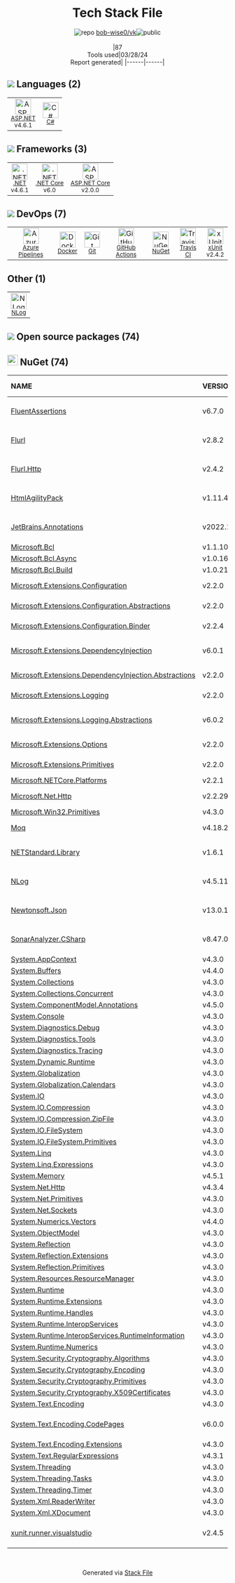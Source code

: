 <!--
&lt;--- Readme.md Snippet without images Start ---&gt;
## Tech Stack
bob-wise0/vk is built on the following main stack:

- [ASP.NET](https://www.asp.net/) – Languages
- [C#](http://csharp.net) – Languages
- [.NET](http://www.microsoft.com/net/) – Frameworks (Full Stack)
- [.NET Core](https://docs.microsoft.com/en-us/dotnet/core/) – Frameworks (Full Stack)
- [ASP.NET Core](docs.microsoft.com/en-us/aspnet/core/) – Frameworks (Full Stack)
- [Azure Pipelines](https://azure.microsoft.com/ko-kr/services/devops/pipelines/) – Continuous Integration
- [Docker](https://www.docker.com/) – Virtual Machine Platforms & Containers
- [GitHub Actions](https://github.com/features/actions) – Continuous Integration
- [Travis CI](http://travis-ci.com/) – Continuous Integration
- [xUnit](http://xunit.github.io/) – Testing Frameworks

Full tech stack [here](/techstack.md)

&lt;--- Readme.md Snippet without images End ---&gt;

&lt;--- Readme.md Snippet with images Start ---&gt;
## Tech Stack
bob-wise0/vk is built on the following main stack:

- <img width='25' height='25' src='https://img.stackshare.io/service/6755/2c45151a4a11d3a3c8e71bb34dd069d6_400x400.png' alt='ASP.NET'/> [ASP.NET](https://www.asp.net/) – Languages
- <img width='25' height='25' src='https://img.stackshare.io/service/1015/1200px-C_Sharp_wordmark.svg.png' alt='C#'/> [C#](http://csharp.net) – Languages
- <img width='25' height='25' src='https://img.stackshare.io/service/1014/IoPy1dce_400x400.png' alt='.NET'/> [.NET](http://www.microsoft.com/net/) – Frameworks (Full Stack)
- <img width='25' height='25' src='https://img.stackshare.io/service/6403/default_91fc1f0ee315262794273aa1387eaf8fed8436e6.png' alt='.NET Core'/> [.NET Core](https://docs.microsoft.com/en-us/dotnet/core/) – Frameworks (Full Stack)
- <img width='25' height='25' src='https://img.stackshare.io/service/11331/asp.net-core.png' alt='ASP.NET Core'/> [ASP.NET Core](docs.microsoft.com/en-us/aspnet/core/) – Frameworks (Full Stack)
- <img width='25' height='25' src='https://img.stackshare.io/service/10164/528389819366_e7a0672f0480b3e98d21_512.png' alt='Azure Pipelines'/> [Azure Pipelines](https://azure.microsoft.com/ko-kr/services/devops/pipelines/) – Continuous Integration
- <img width='25' height='25' src='https://img.stackshare.io/service/586/n4u37v9t_400x400.png' alt='Docker'/> [Docker](https://www.docker.com/) – Virtual Machine Platforms & Containers
- <img width='25' height='25' src='https://img.stackshare.io/service/11563/actions.png' alt='GitHub Actions'/> [GitHub Actions](https://github.com/features/actions) – Continuous Integration
- <img width='25' height='25' src='https://img.stackshare.io/service/460/Lu6cGu0z_400x400.png' alt='Travis CI'/> [Travis CI](http://travis-ci.com/) – Continuous Integration
- <img width='25' height='25' src='https://img.stackshare.io/service/3077/ca5a327feb49ddfe1f4b11548907e5a1_400x400.png' alt='xUnit'/> [xUnit](http://xunit.github.io/) – Testing Frameworks

Full tech stack [here](/techstack.md)

&lt;--- Readme.md Snippet with images End ---&gt;
-->
<div align="center">

# Tech Stack File
![](https://img.stackshare.io/repo.svg "repo") [bob-wise0/vk](https://github.com/bob-wise0/vk)![](https://img.stackshare.io/public_badge.svg "public")
<br/><br/>
|87<br/>Tools used|03/28/24 <br/>Report generated|
|------|------|
</div>

## <img src='https://img.stackshare.io/languages.svg'/> Languages (2)
<table><tr>
  <td align='center'>
  <img width='36' height='36' src='https://img.stackshare.io/service/6755/2c45151a4a11d3a3c8e71bb34dd069d6_400x400.png' alt='ASP.NET'>
  <br>
  <sub><a href="https://www.asp.net/">ASP.NET</a></sub>
  <br>
  <sub>v4.6.1</sub>
</td>

<td align='center'>
  <img width='36' height='36' src='https://img.stackshare.io/service/1015/1200px-C_Sharp_wordmark.svg.png' alt='C#'>
  <br>
  <sub><a href="http://csharp.net">C#</a></sub>
  <br>
  <sub></sub>
</td>

</tr>
</table>

## <img src='https://img.stackshare.io/frameworks.svg'/> Frameworks (3)
<table><tr>
  <td align='center'>
  <img width='36' height='36' src='https://img.stackshare.io/service/1014/IoPy1dce_400x400.png' alt='.NET'>
  <br>
  <sub><a href="http://www.microsoft.com/net/">.NET</a></sub>
  <br>
  <sub>v4.6.1</sub>
</td>

<td align='center'>
  <img width='36' height='36' src='https://img.stackshare.io/service/6403/default_91fc1f0ee315262794273aa1387eaf8fed8436e6.png' alt='.NET Core'>
  <br>
  <sub><a href="https://docs.microsoft.com/en-us/dotnet/core/">.NET Core</a></sub>
  <br>
  <sub>v6.0</sub>
</td>

<td align='center'>
  <img width='36' height='36' src='https://img.stackshare.io/service/11331/asp.net-core.png' alt='ASP.NET Core'>
  <br>
  <sub><a href="docs.microsoft.com/en-us/aspnet/core/">ASP.NET Core</a></sub>
  <br>
  <sub>v2.0.0</sub>
</td>

</tr>
</table>

## <img src='https://img.stackshare.io/devops.svg'/> DevOps (7)
<table><tr>
  <td align='center'>
  <img width='36' height='36' src='https://img.stackshare.io/service/10164/528389819366_e7a0672f0480b3e98d21_512.png' alt='Azure Pipelines'>
  <br>
  <sub><a href="https://azure.microsoft.com/ko-kr/services/devops/pipelines/">Azure Pipelines</a></sub>
  <br>
  <sub></sub>
</td>

<td align='center'>
  <img width='36' height='36' src='https://img.stackshare.io/service/586/n4u37v9t_400x400.png' alt='Docker'>
  <br>
  <sub><a href="https://www.docker.com/">Docker</a></sub>
  <br>
  <sub></sub>
</td>

<td align='center'>
  <img width='36' height='36' src='https://img.stackshare.io/service/1046/git.png' alt='Git'>
  <br>
  <sub><a href="http://git-scm.com/">Git</a></sub>
  <br>
  <sub></sub>
</td>

<td align='center'>
  <img width='36' height='36' src='https://img.stackshare.io/service/11563/actions.png' alt='GitHub Actions'>
  <br>
  <sub><a href="https://github.com/features/actions">GitHub Actions</a></sub>
  <br>
  <sub></sub>
</td>

<td align='center'>
  <img width='36' height='36' src='https://img.stackshare.io/service/2637/6I3oEOP4_400x400.jpg' alt='NuGet'>
  <br>
  <sub><a href="https://www.nuget.org/">NuGet</a></sub>
  <br>
  <sub></sub>
</td>

<td align='center'>
  <img width='36' height='36' src='https://img.stackshare.io/service/460/Lu6cGu0z_400x400.png' alt='Travis CI'>
  <br>
  <sub><a href="http://travis-ci.com/">Travis CI</a></sub>
  <br>
  <sub></sub>
</td>

<td align='center'>
  <img width='36' height='36' src='https://img.stackshare.io/service/3077/ca5a327feb49ddfe1f4b11548907e5a1_400x400.png' alt='xUnit'>
  <br>
  <sub><a href="http://xunit.github.io/">xUnit</a></sub>
  <br>
  <sub>v2.4.2</sub>
</td>

</tr>
</table>

## Other (1)
<table><tr>
  <td align='center'>
  <img width='36' height='36' src='https://img.stackshare.io/service/9672/nlog_logo_square_normal.png' alt='NLog'>
  <br>
  <sub><a href="https://nlog-project.org/">NLog</a></sub>
  <br>
  <sub></sub>
</td>

</tr>
</table>


## <img src='https://img.stackshare.io/group.svg' /> Open source packages (74)</h2>

## <img width='24' height='24' src='https://img.stackshare.io/service/2637/6I3oEOP4_400x400.jpg'/> NuGet (74)

|NAME|VERSION|LAST UPDATED|LAST UPDATED BY|LICENSE|VULNERABILITIES|
|:------|:------|:------|:------|:------|:------|
|[FluentAssertions](https://www.nuget.org/FluentAssertions)|v6.7.0|10/19/22|Инютин Максим Николаевич |Apache-2.0|N/A|
|[Flurl](https://www.nuget.org/Flurl)|v2.8.2|06/16/19|Инютин Максим Николаевич |MIT|N/A|
|[Flurl.Http](https://www.nuget.org/Flurl.Http)|v2.4.2|06/16/19|Инютин Максим Николаевич |MIT|N/A|
|[HtmlAgilityPack](https://www.nuget.org/HtmlAgilityPack)|v1.11.46|10/19/22|Инютин Максим Николаевич |N/A|N/A|
|[JetBrains.Annotations](https://www.nuget.org/JetBrains.Annotations)|v2022.1.0|10/19/22|Инютин Максим Николаевич |MIT|N/A|
|[Microsoft.Bcl](https://www.nuget.org/Microsoft.Bcl)|v1.1.10|06/23/22|dependabot[bot] |N/A|N/A|
|[Microsoft.Bcl.Async](https://www.nuget.org/Microsoft.Bcl.Async)|v1.0.168|06/23/22|dependabot[bot] |N/A|N/A|
|[Microsoft.Bcl.Build](https://www.nuget.org/Microsoft.Bcl.Build)|v1.0.21|06/23/22|dependabot[bot] |N/A|N/A|
|[Microsoft.Extensions.Configuration](https://www.nuget.org/Microsoft.Extensions.Configuration)|v2.2.0|06/23/22|dependabot[bot] |Apache-2.0|N/A|
|[Microsoft.Extensions.Configuration.Abstractions](https://www.nuget.org/Microsoft.Extensions.Configuration.Abstractions)|v2.2.0|06/23/22|dependabot[bot] |Apache-2.0|N/A|
|[Microsoft.Extensions.Configuration.Binder](https://www.nuget.org/Microsoft.Extensions.Configuration.Binder)|v2.2.4|06/23/22|dependabot[bot] |Apache-2.0|N/A|
|[Microsoft.Extensions.DependencyInjection](https://www.nuget.org/Microsoft.Extensions.DependencyInjection)|v6.0.1|10/19/22|Инютин Максим Николаевич |Apache-2.0|N/A|
|[Microsoft.Extensions.DependencyInjection.Abstractions](https://www.nuget.org/Microsoft.Extensions.DependencyInjection.Abstractions)|v2.2.0|06/23/22|dependabot[bot] |Apache-2.0|N/A|
|[Microsoft.Extensions.Logging](https://www.nuget.org/Microsoft.Extensions.Logging)|v2.2.0|06/23/22|dependabot[bot] |Apache-2.0|N/A|
|[Microsoft.Extensions.Logging.Abstractions](https://www.nuget.org/Microsoft.Extensions.Logging.Abstractions)|v6.0.2|10/19/22|Инютин Максим Николаевич |Apache-2.0|N/A|
|[Microsoft.Extensions.Options](https://www.nuget.org/Microsoft.Extensions.Options)|v2.2.0|06/23/22|dependabot[bot] |Apache-2.0|N/A|
|[Microsoft.Extensions.Primitives](https://www.nuget.org/Microsoft.Extensions.Primitives)|v2.2.0|06/23/22|dependabot[bot] |Apache-2.0|N/A|
|[Microsoft.NETCore.Platforms](https://www.nuget.org/Microsoft.NETCore.Platforms)|v2.2.1|06/23/22|dependabot[bot] |MIT|N/A|
|[Microsoft.Net.Http](https://www.nuget.org/Microsoft.Net.Http)|v2.2.29|06/23/22|dependabot[bot] |Apache-2.0|N/A|
|[Microsoft.Win32.Primitives](https://www.nuget.org/Microsoft.Win32.Primitives)|v4.3.0|06/23/22|dependabot[bot] |N/A|N/A|
|[Moq](https://www.nuget.org/Moq)|v4.18.2|11/16/17|Inyutin Maxim |BSD-3-Clause|N/A|
|[NETStandard.Library](https://www.nuget.org/NETStandard.Library)|v1.6.1|12/03/18|Инютин Максим Николаевич |N/A|N/A|
|[NLog](https://www.nuget.org/NLog)|v4.5.11|06/16/19|Инютин Максим Николаевич |BSD-3-Clause|N/A|
|[Newtonsoft.Json](https://www.nuget.org/Newtonsoft.Json)|v13.0.1|10/19/22|Инютин Максим Николаевич |MIT|N/A|
|[SonarAnalyzer.CSharp](https://www.nuget.org/SonarAnalyzer.CSharp)|v8.47.0|10/19/22|Инютин Максим Николаевич |N/A|N/A|
|[System.AppContext](https://www.nuget.org/System.AppContext)|v4.3.0|08/04/21|dependabot[bot] |N/A|N/A|
|[System.Buffers](https://www.nuget.org/System.Buffers)|v4.4.0|08/04/21|dependabot[bot] |N/A|N/A|
|[System.Collections](https://www.nuget.org/System.Collections)|v4.3.0|08/04/21|dependabot[bot] |N/A|N/A|
|[System.Collections.Concurrent](https://www.nuget.org/System.Collections.Concurrent)|v4.3.0|08/04/21|dependabot[bot] |N/A|N/A|
|[System.ComponentModel.Annotations](https://www.nuget.org/System.ComponentModel.Annotations)|v4.5.0|08/04/21|dependabot[bot] |MIT|N/A|
|[System.Console](https://www.nuget.org/System.Console)|v4.3.0|06/23/22|dependabot[bot] |N/A|N/A|
|[System.Diagnostics.Debug](https://www.nuget.org/System.Diagnostics.Debug)|v4.3.0|08/04/21|dependabot[bot] |N/A|N/A|
|[System.Diagnostics.Tools](https://www.nuget.org/System.Diagnostics.Tools)|v4.3.0|08/04/21|dependabot[bot] |N/A|N/A|
|[System.Diagnostics.Tracing](https://www.nuget.org/System.Diagnostics.Tracing)|v4.3.0|08/04/21|dependabot[bot] |N/A|N/A|
|[System.Dynamic.Runtime](https://www.nuget.org/System.Dynamic.Runtime)|v4.3.0|08/04/21|dependabot[bot] |N/A|N/A|
|[System.Globalization](https://www.nuget.org/System.Globalization)|v4.3.0|08/04/21|dependabot[bot] |N/A|N/A|
|[System.Globalization.Calendars](https://www.nuget.org/System.Globalization.Calendars)|v4.3.0|08/04/21|dependabot[bot] |N/A|N/A|
|[System.IO](https://www.nuget.org/System.IO)|v4.3.0|08/04/21|dependabot[bot] |N/A|N/A|
|[System.IO.Compression](https://www.nuget.org/System.IO.Compression)|v4.3.0|06/23/22|dependabot[bot] |N/A|N/A|
|[System.IO.Compression.ZipFile](https://www.nuget.org/System.IO.Compression.ZipFile)|v4.3.0|06/23/22|dependabot[bot] |N/A|N/A|
|[System.IO.FileSystem](https://www.nuget.org/System.IO.FileSystem)|v4.3.0|08/04/21|dependabot[bot] |N/A|N/A|
|[System.IO.FileSystem.Primitives](https://www.nuget.org/System.IO.FileSystem.Primitives)|v4.3.0|08/04/21|dependabot[bot] |N/A|N/A|
|[System.Linq](https://www.nuget.org/System.Linq)|v4.3.0|08/04/21|dependabot[bot] |N/A|N/A|
|[System.Linq.Expressions](https://www.nuget.org/System.Linq.Expressions)|v4.3.0|06/23/22|dependabot[bot] |N/A|N/A|
|[System.Memory](https://www.nuget.org/System.Memory)|v4.5.1|08/04/21|dependabot[bot] |N/A|N/A|
|[System.Net.Http](https://www.nuget.org/System.Net.Http)|v4.3.4|08/04/21|dependabot[bot] |N/A|N/A|
|[System.Net.Primitives](https://www.nuget.org/System.Net.Primitives)|v4.3.0|08/04/21|dependabot[bot] |N/A|N/A|
|[System.Net.Sockets](https://www.nuget.org/System.Net.Sockets)|v4.3.0|08/04/21|dependabot[bot] |N/A|N/A|
|[System.Numerics.Vectors](https://www.nuget.org/System.Numerics.Vectors)|v4.4.0|08/04/21|dependabot[bot] |N/A|N/A|
|[System.ObjectModel](https://www.nuget.org/System.ObjectModel)|v4.3.0|08/04/21|dependabot[bot] |N/A|N/A|
|[System.Reflection](https://www.nuget.org/System.Reflection)|v4.3.0|08/04/21|dependabot[bot] |N/A|N/A|
|[System.Reflection.Extensions](https://www.nuget.org/System.Reflection.Extensions)|v4.3.0|06/23/22|dependabot[bot] |N/A|N/A|
|[System.Reflection.Primitives](https://www.nuget.org/System.Reflection.Primitives)|v4.3.0|08/04/21|dependabot[bot] |N/A|N/A|
|[System.Resources.ResourceManager](https://www.nuget.org/System.Resources.ResourceManager)|v4.3.0|08/04/21|dependabot[bot] |N/A|N/A|
|[System.Runtime](https://www.nuget.org/System.Runtime)|v4.3.0|08/04/21|dependabot[bot] |N/A|N/A|
|[System.Runtime.Extensions](https://www.nuget.org/System.Runtime.Extensions)|v4.3.0|06/23/22|dependabot[bot] |N/A|N/A|
|[System.Runtime.Handles](https://www.nuget.org/System.Runtime.Handles)|v4.3.0|08/04/21|dependabot[bot] |N/A|N/A|
|[System.Runtime.InteropServices](https://www.nuget.org/System.Runtime.InteropServices)|v4.3.0|08/04/21|dependabot[bot] |N/A|N/A|
|[System.Runtime.InteropServices.RuntimeInformation](https://www.nuget.org/System.Runtime.InteropServices.RuntimeInformation)|v4.3.0|08/04/21|dependabot[bot] |N/A|N/A|
|[System.Runtime.Numerics](https://www.nuget.org/System.Runtime.Numerics)|v4.3.0|08/04/21|dependabot[bot] |N/A|N/A|
|[System.Security.Cryptography.Algorithms](https://www.nuget.org/System.Security.Cryptography.Algorithms)|v4.3.0|08/04/21|dependabot[bot] |N/A|N/A|
|[System.Security.Cryptography.Encoding](https://www.nuget.org/System.Security.Cryptography.Encoding)|v4.3.0|08/04/21|dependabot[bot] |N/A|N/A|
|[System.Security.Cryptography.Primitives](https://www.nuget.org/System.Security.Cryptography.Primitives)|v4.3.0|08/04/21|dependabot[bot] |N/A|N/A|
|[System.Security.Cryptography.X509Certificates](https://www.nuget.org/System.Security.Cryptography.X509Certificates)|v4.3.0|08/04/21|dependabot[bot] |N/A|N/A|
|[System.Text.Encoding](https://www.nuget.org/System.Text.Encoding)|v4.3.0|08/04/21|dependabot[bot] |N/A|N/A|
|[System.Text.Encoding.CodePages](https://www.nuget.org/System.Text.Encoding.CodePages)|v6.0.0|10/19/22|Инютин Максим Николаевич |MIT|N/A|
|[System.Text.Encoding.Extensions](https://www.nuget.org/System.Text.Encoding.Extensions)|v4.3.0|06/23/22|dependabot[bot] |N/A|N/A|
|[System.Text.RegularExpressions](https://www.nuget.org/System.Text.RegularExpressions)|v4.3.1|06/23/22|dependabot[bot] |N/A|N/A|
|[System.Threading](https://www.nuget.org/System.Threading)|v4.3.0|08/04/21|dependabot[bot] |N/A|N/A|
|[System.Threading.Tasks](https://www.nuget.org/System.Threading.Tasks)|v4.3.0|08/04/21|dependabot[bot] |N/A|N/A|
|[System.Threading.Timer](https://www.nuget.org/System.Threading.Timer)|v4.3.0|08/04/21|dependabot[bot] |N/A|N/A|
|[System.Xml.ReaderWriter](https://www.nuget.org/System.Xml.ReaderWriter)|v4.3.0|08/04/21|dependabot[bot] |N/A|N/A|
|[System.Xml.XDocument](https://www.nuget.org/System.Xml.XDocument)|v4.3.0|08/04/21|dependabot[bot] |N/A|N/A|
|[xunit.runner.visualstudio](https://www.nuget.org/xunit.runner.visualstudio)|v2.4.5|08/18/22|Инютин Максим Николаевич |Other|N/A|

<br/>
<div align='center'>

Generated via [Stack File](https://github.com/marketplace/stack-file)
